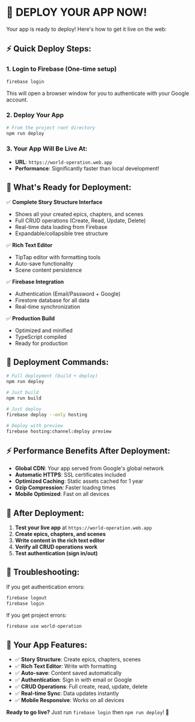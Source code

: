 # 🚀 DEPLOY YOUR APP NOW!

Your app is ready to deploy! Here's how to get it live on the web:

## ⚡ **Quick Deploy Steps:**

### 1. **Login to Firebase** (One-time setup)
```bash
firebase login
```
This will open a browser window for you to authenticate with your Google account.

### 2. **Deploy Your App**
```bash
# From the project root directory
npm run deploy
```

### 3. **Your App Will Be Live At:**
- **URL**: `https://world-operation.web.app`
- **Performance**: Significantly faster than local development!

## 🎯 **What's Ready for Deployment:**

✅ **Complete Story Structure Interface**
- Shows all your created epics, chapters, and scenes
- Full CRUD operations (Create, Read, Update, Delete)
- Real-time data loading from Firebase
- Expandable/collapsible tree structure

✅ **Rich Text Editor**
- TipTap editor with formatting tools
- Auto-save functionality
- Scene content persistence

✅ **Firebase Integration**
- Authentication (Email/Password + Google)
- Firestore database for all data
- Real-time synchronization

✅ **Production Build**
- Optimized and minified
- TypeScript compiled
- Ready for production

## 🚀 **Deployment Commands:**

```bash
# Full deployment (build + deploy)
npm run deploy

# Just build
npm run build

# Just deploy
firebase deploy --only hosting

# Deploy with preview
firebase hosting:channel:deploy preview
```

## ⚡ **Performance Benefits After Deployment:**

- **Global CDN**: Your app served from Google's global network
- **Automatic HTTPS**: SSL certificates included
- **Optimized Caching**: Static assets cached for 1 year
- **Gzip Compression**: Faster loading times
- **Mobile Optimized**: Fast on all devices

## 🎯 **After Deployment:**

1. **Test your live app** at `https://world-operation.web.app`
2. **Create epics, chapters, and scenes**
3. **Write content in the rich text editor**
4. **Verify all CRUD operations work**
5. **Test authentication (sign in/out)**

## 🔧 **Troubleshooting:**

If you get authentication errors:
```bash
firebase logout
firebase login
```

If you get project errors:
```bash
firebase use world-operation
```

## 📱 **Your App Features:**

- ✅ **Story Structure**: Create epics, chapters, scenes
- ✅ **Rich Text Editor**: Write with formatting
- ✅ **Auto-save**: Content saved automatically
- ✅ **Authentication**: Sign in with email or Google
- ✅ **CRUD Operations**: Full create, read, update, delete
- ✅ **Real-time Sync**: Data updates instantly
- ✅ **Mobile Responsive**: Works on all devices

**Ready to go live?** Just run `firebase login` then `npm run deploy`! 🚀
